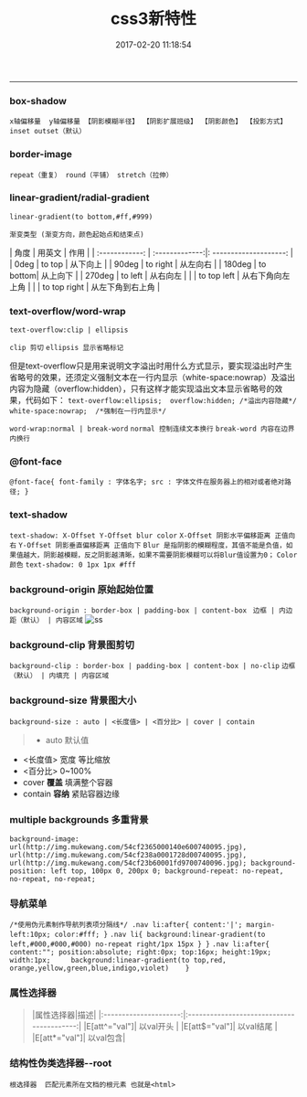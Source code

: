 ﻿---
title: css3新特性
date: 2017-02-20 11:18:54
categories: CSS
tags: [CSS, 筆記,CSS3]
---

------------

<!-- more -->

###  box-shadow
  `x轴偏移量  y轴偏移量 【阴影模糊半径】 【阴影扩展班级】 【阴影颜色】 【投影方式】
                           inset outset（默认）`
###  border-image
  `repeat（重复） round（平铺） stretch（拉伸）  `

###  linear-gradient/radial-gradient

`linear-gradient(to bottom,#ff,#999)`

`渐变类型 (渐变方向，颜色起始点和结束点)`

|    角度    |    用英文    |    作用    |
| :------------: | :-------------:|: --------------------: |
|    0deg    |    to top    |    从下向上    |
|    90deg    |    to right |    从左向右    |
|    180deg    |    to bottom|    从上向下    |
|    270deg    |    to left  |    从右向左    |
|         |    to top left  |    从右下角向左上角    |
|      |    to top right |    从左下角到右上角    |


### text-overflow/word-wrap

`text-overflow:clip | ellipsis `

`clip 剪切`
`ellipsis 显示省略标记`

但是text-overflow只是用来说明文字溢出时用什么方式显示，要实现溢出时产生省略号的效果，还须定义强制文本在一行内显示（white-space:nowrap）及溢出内容为隐藏（overflow:hidden），只有这样才能实现溢出文本显示省略号的效果，代码如下：
`
text-overflow:ellipsis; 
overflow:hidden; /*溢出内容隐藏*/
white-space:nowrap;  /*强制在一行内显示*/
`

`word-wrap:normal | break-word`
`normal 控制连续文本换行`
`break-word 内容在边界内换行`

### @font-face

`
@font-face{
    font-family : 字体名字;
    src : 字体文件在服务器上的相对或者绝对路径;
}
`

###  text-shadow
`text-shadow: X-Offset Y-Offset blur color`
`X-Offset 阴影水平偏移距离 正值向右`
`Y-Offset 阴影垂直偏移距离 正值向下`
`Blur 是指阴影的模糊程度，其值不能是负值，如果值越大，阴影越模糊，反之阴影越清晰，如果不需要阴影模糊可以将Blur值设置为0；`
`Color 颜色`
`text-shadow: 0 1px 1px #fff`

### background-origin 原始起始位置
`background-origin : border-box | padding-box | content-box `
`边框 | 内边距（默认） | 内容区域`
![ss](http://img.mukewang.com/531003de0001166903660166.jpg)

### background-clip 背景图剪切
`background-clip : border-box | padding-box | content-box | no-clip`
`边框（默认） | 内填充 | 内容区域 `

### background-size 背景图大小
`background-size : auto | <长度值> | <百分比> | cover | contain `
>* auto 默认值
* <长度值> 宽度  等比缩放
* <百分比> 0~100% 
* cover **覆盖** 填满整个容器
* contain **容纳** 紧贴容器边缘

### multiple backgrounds 多重背景
`
    background-image: url(http://img.mukewang.com/54cf2365000140e600740095.jpg),
                      url(http://img.mukewang.com/54cf238a0001728d00740095.jpg),
                      url(http://img.mukewang.com/54cf23b60001fd9700740096.jpg);
    background-position: left top, 100px 0, 200px 0;
    background-repeat: no-repeat, no-repeat, no-repeat;
`

### 导航菜单
`
	/*使用伪元素制作导航列表项分隔线*/
	.nav li:after{
		    content:'|';
		    margin-left:10px;
		    color:#fff;
		}
`
`
	.nav li{
		   background:linear-gradient(to left,#000,#000,#000) no-repeat right/1px 15px }
		}
`
`
.nav li:after{
          content:"";
          position:absolute;
          right:0px;
          top:16px;
          height:19px;
          width:1px;    
    	  background:linear-gradient(to top,red, orange,yellow,green,blue,indigo,violet)   
        }
`


### 属性选择器
>|属性选择器|描述|
|:---------------------:|:-----------------------------------------:|
|E[att^="val"]| 以val开头 |
|E[att$="val"]| 以val结尾 |
|E[att*="val"]| 以val包含|

### 结构性伪类选择器--root
`根选择器  匹配元素所在文档的根元素 也就是<html>`